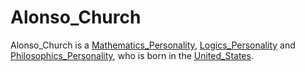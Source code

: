 # Alonso_Church

Alonso_Church is a [Mathematics_Personality](404.md), [Logics_Personality](15000002.md) and [Philosophics_Personality](404.md), who is born in the [United_States](141000004.md).